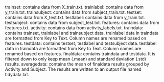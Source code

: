 trainset: contains data from X_train.txt.
trainlabel: contains data from y_train.txt.
trainsubject: contains data from subject_train.txt.
testset: contains data from X_test.txt.
testlabel: contains data from y_train.txt.
testsubject: contains data from subject_test.txt.
features: contains data from features.txt.
activity: contains data from activity_labels.txt.
traindata: contains trainset, trainlabel and trainsubject data. trainlabel data in traindata are formatted from Key to Text. Column names are renamed based on features. 
testdata: contains testset, testlabel and testsubject data. testlabel data in traindata are formatted from Key to Text. Column names are renamed based on features. 
finaldata: contains traindata and testdata. It is filtered down to only keep mean (.mean) and standard deviation (.std) results.
averagedata: contains the mean of finaldata results grouped by Activity and Subject. The results are written to an output file named tidydata.txt.